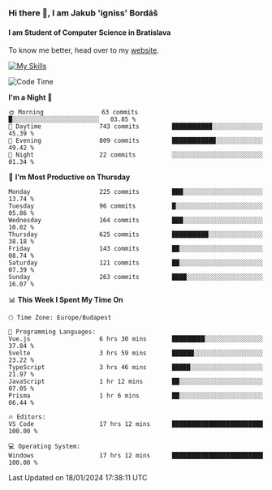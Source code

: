 ### Hi there 👋, I am Jakub 'igniss' Bordáš

#### I am Student of Computer Science in Bratislava
To know me better, head over to my [website](https://bordas.sk).

[![My Skills](https://skillicons.dev/icons?i=js,html,css,figma,svelte,java,kotlin,python,postgresql,typescript,nest,nodejs)](https://bordas.sk)


<!--START_SECTION:waka-->
![Code Time](http://img.shields.io/badge/Code%20Time-1%2C362%20hrs%209%20mins-blue)

**I'm a Night 🦉** 

```text
🌞 Morning                63 commits          █░░░░░░░░░░░░░░░░░░░░░░░░   03.85 % 
🌆 Daytime                743 commits         ███████████░░░░░░░░░░░░░░   45.39 % 
🌃 Evening                809 commits         ████████████░░░░░░░░░░░░░   49.42 % 
🌙 Night                  22 commits          ░░░░░░░░░░░░░░░░░░░░░░░░░   01.34 % 
```
📅 **I'm Most Productive on Thursday** 

```text
Monday                   225 commits         ███░░░░░░░░░░░░░░░░░░░░░░   13.74 % 
Tuesday                  96 commits          █░░░░░░░░░░░░░░░░░░░░░░░░   05.86 % 
Wednesday                164 commits         ███░░░░░░░░░░░░░░░░░░░░░░   10.02 % 
Thursday                 625 commits         ██████████░░░░░░░░░░░░░░░   38.18 % 
Friday                   143 commits         ██░░░░░░░░░░░░░░░░░░░░░░░   08.74 % 
Saturday                 121 commits         ██░░░░░░░░░░░░░░░░░░░░░░░   07.39 % 
Sunday                   263 commits         ████░░░░░░░░░░░░░░░░░░░░░   16.07 % 
```


📊 **This Week I Spent My Time On** 

```text
🕑︎ Time Zone: Europe/Budapest

💬 Programming Languages: 
Vue.js                   6 hrs 30 mins       █████████░░░░░░░░░░░░░░░░   37.84 % 
Svelte                   3 hrs 59 mins       ██████░░░░░░░░░░░░░░░░░░░   23.22 % 
TypeScript               3 hrs 46 mins       █████░░░░░░░░░░░░░░░░░░░░   21.97 % 
JavaScript               1 hr 12 mins        ██░░░░░░░░░░░░░░░░░░░░░░░   07.05 % 
Prisma                   1 hr 6 mins         ██░░░░░░░░░░░░░░░░░░░░░░░   06.44 % 

🔥 Editors: 
VS Code                  17 hrs 12 mins      █████████████████████████   100.00 % 

💻 Operating System: 
Windows                  17 hrs 12 mins      █████████████████████████   100.00 % 
```


 Last Updated on 18/01/2024 17:38:11 UTC
<!--END_SECTION:waka-->
